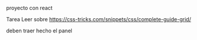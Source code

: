 proyecto con react

Tarea Leer sobre 
https://css-tricks.com/snippets/css/complete-guide-grid/

deben traer hecho el panel 
